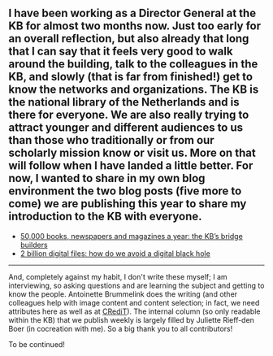 I have been working as a Director General at the KB for almost two months now. Just too early for an overall reflection, but also already that long that I can say that it feels very good to walk around the building, talk to the colleagues in the KB, and slowly (that is far from finished!) get to know the networks and organizations. 
The KB is the national library of the Netherlands and is there for everyone. We are also really trying to attract younger and different audiences to us than those who traditionally or from our scholarly mission know or visit us. More on that will follow when I have landed a little better. For now, I wanted to share in my own blog environment the two blog posts (five more to come) we are publishing this year to share my introduction to the KB with everyone. 
---
- [50,000 books, newspapers and magazines a year: the KB’s bridge builders](https://www.kb.nl/en/blogs/50000-books-newspapers-and-magazines-year-kbs-bridge-builders)
- [2 billion digital files: how do we avoid a digital black hole](https://www.kb.nl/en/blogs/2-billion-digital-files-how-do-we-avoid-digital-black-hole)
---
And, completely against my habit, I don't write these myself; I am interviewing, so asking questions and are learning the subject and getting to know the people. Antoinette Brummelink does the writing (and other colleagues help with image content and content selection; in fact, we need attributes here as well as at [CRediT](https://credit.niso.org/)). The internal column (so only readable within the KB) that we publish weekly is largely filled by Juliette Rieff-den Boer (in cocreation with me). So a big thank you to all contributors! 

To be continued! 

